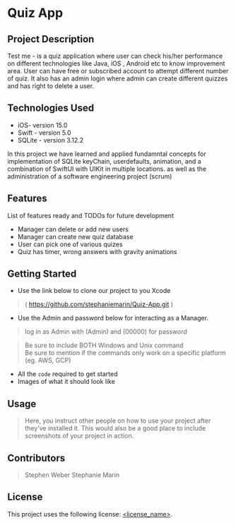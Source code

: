
# Quiz App

## Project Description

Test me - is a quiz application where user can check his/her performance on different technologies like Java, iOS , Android etc to know improvement area. User can have free or subscribed account to attempt different number of quiz. It also has an admin login where admin can create different quizzes and has right to delete a user. 

## Technologies Used

* iOS- version 15.0
* Swift - version 5.0
* SQLite - version 3.12.2

In this project we have learned and applied fundamntal concepts for implementation of SQLite keyChain, userdefaults, animation, and a combination of SwiftUI with UIKit in multiple locations.  as well as the administration of a software engineering project (scrum)

## Features

List of features ready and TODOs for future development
* Manager can delete or add new users
* Manager can create new quiz database
* User can pick one of various quizes
* Quiz has timer, wrong answers with gravity animations

## Getting Started
* Use the link below to clone our project to you Xcode
>( https://github.com/stephaniemarin/Quiz-App.git )

* Use the Admin and password below for interacting as a Manager.
> log in as Admin with (Admin) and (00000) for password

> Be sure to include BOTH Windows and Unix command  
> Be sure to mention if the commands only work on a specific platform (eg. AWS, GCP)

- All the `code` required to get started
- Images of what it should look like

## Usage

> Here, you instruct other people on how to use your project after they’ve installed it. This would also be a good place to include screenshots of your project in action.

## Contributors

> Stephen Weber
> Stephanie Marin

## License

This project uses the following license: [<license_name>](<link>).

